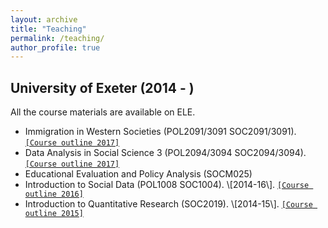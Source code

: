 ```yaml
---
layout: archive
title: "Teaching"
permalink: /teaching/
author_profile: true
---
```


<!-- {% include base_path %}

{% for post in site.teaching reversed %}
  {% include archive-single.html %}
{% endfor %} -->

## University of Exeter (2014 - )

All the course materials are available on ELE.

* Immigration in Western Societies (POL2091/3091 SOC2091/3091). [`[Course outline 2017]`](../filesteaching/soc2091outline.pdf)
* Data Analysis in Social Science 3 (POL2094/3094 SOC2094/3094). [`[Course outline 2017]`](../filesteaching/soc2094outline.pdf)
* Educational Evaluation and Policy Analysis (SOCM025)
* Introduction to Social Data (POL1008 SOC1004). \\\[2014-16\\\]. [`[Course outline 2016]`](../filesteaching/soc1004outline.pdf)
* Introduction to Quantitative Research (SOC2019). \\\[2014-15\\\]. [`[Course outline 2015]`](../filesteaching/soc2019outline.pdf)